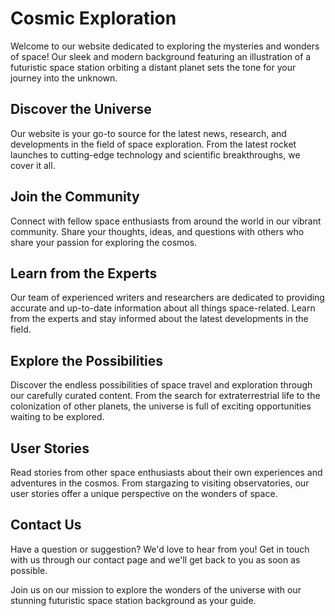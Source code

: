 <!--font:Open Sans-->

# Cosmic Exploration

Welcome to our website dedicated to exploring the mysteries and wonders of space! Our sleek and modern background featuring an illustration of a futuristic space station orbiting a distant planet sets the tone for your journey into the unknown.

## Discover the Universe

Our website is your go-to source for the latest news, research, and developments in the field of space exploration. From the latest rocket launches to cutting-edge technology and scientific breakthroughs, we cover it all.

## Join the Community

Connect with fellow space enthusiasts from around the world in our vibrant community. Share your thoughts, ideas, and questions with others who share your passion for exploring the cosmos.

## Learn from the Experts

Our team of experienced writers and researchers are dedicated to providing accurate and up-to-date information about all things space-related. Learn from the experts and stay informed about the latest developments in the field.

## Explore the Possibilities

Discover the endless possibilities of space travel and exploration through our carefully curated content. From the search for extraterrestrial life to the colonization of other planets, the universe is full of exciting opportunities waiting to be explored.

## User Stories

Read stories from other space enthusiasts about their own experiences and adventures in the cosmos. From stargazing to visiting observatories, our user stories offer a unique perspective on the wonders of space.

## Contact Us

Have a question or suggestion? We'd love to hear from you! Get in touch with us through our contact page and we'll get back to you as soon as possible.

Join us on our mission to explore the wonders of the universe with our stunning futuristic space station background as your guide.

<!--

Write me content for website with wallpaper which alt text is:

"An illustration of a futuristic space station orbiting a distant planet, with sleek lines and metallic accents."

The name/title of the page should not be 1:1 copy of the alt text but rather a real content of the website which is using this wallpaper.

- Use markdown format 
- Start with heading
- Heading should be short and concise
- The content should look like a real website 
- The website should not be about the wallpaper, wallpaper is just a related background
- Heading should be contain work "wallpaper" or "background"
- Include real sections like references, contact, user stories, etc. use things relevant to the page purpose.
- Feel free to use structure like headings, bullets, numbering, blockquotes, paragraphs, horizontal lines, etc.
- You can use formatting like bold or _italic_
- You can include UTF-8 emojis
- Links should be only #hash anchors (and you can refer to the document itself)
- Do not include images


---


# Explore the Future of Space Travel with Our Futuristic Wallpaper

Welcome to our website dedicated to exploring the exciting world of space travel! Our sleek and modern wallpaper featuring an illustration of a futuristic space station orbiting a distant planet is the perfect backdrop for your journey.

## Discover the Possibilities

Our website is dedicated to sharing the latest news, research, and developments in the field of space exploration. From the latest rocket launches to cutting-edge technology and scientific breakthroughs, we cover it all.

## Join the Community

Connect with fellow space enthusiasts from around the world in our vibrant community. Share your thoughts, ideas, and questions with others who share your passion for exploring the cosmos.

## Learn from the Experts

Our team of experienced writers and researchers are dedicated to providing accurate and up-to-date information about all things space-related. Learn from the experts and stay informed about the latest developments in the field.

## References

Check out our references section for a curated list of books, articles, and websites related to space exploration. Expand your knowledge and discover new sources of inspiration.

## Contact Us

Have a question or suggestion? We'd love to hear from you! Get in touch with us through our contact page and we'll get back to you as soon as possible.

Join us on our mission to explore the final frontier with our stunning futuristic wallpaper as your guide.


---


Heading should not include word "wallpaper". The website should not be about the wallpaper itself, wallpaper is just a related background, rewrite whole content.


---


# Unlock the Secrets of Space with Our Futuristic Space Station Wallpaper

Welcome to our website dedicated to exploring the mysteries and wonders of space! Our sleek and modern wallpaper featuring an illustration of a futuristic space station orbiting a distant planet sets the tone for your journey into the unknown.

## Discover the Universe

Our website is your go-to source for the latest news, research, and developments in the field of space exploration. From the latest rocket launches to cutting-edge technology and scientific breakthroughs, we cover it all.

## Join the Community

Connect with fellow space enthusiasts from around the world in our vibrant community. Share your thoughts, ideas, and questions with others who share your passion for exploring the cosmos.

## Learn from the Experts

Our team of experienced writers and researchers are dedicated to providing accurate and up-to-date information about all things space-related. Learn from the experts and stay informed about the latest developments in the field.

## Explore the Possibilities

Discover the endless possibilities of space travel and exploration through our carefully curated content. From the search for extraterrestrial life to the colonization of other planets, the universe is full of exciting opportunities waiting to be explored.

## Contact Us

Have a question or suggestion? We'd love to hear from you! Get in touch with us through our contact page and we'll get back to you as soon as possible.

Join us on our mission to unlock the secrets of the universe with our stunning futuristic space station wallpaper as your guide.


---


Heading should not include word "wallpaper". The website should not be about the wallpaper itself, wallpaper is just a related background, rewrite whole content.


---


# Journey into the Cosmos: Exploring the Wonders of Space

Welcome to our website dedicated to exploring the mysteries and wonders of space! Our sleek and modern background featuring an illustration of a futuristic space station orbiting a distant planet sets the tone for your journey into the unknown.

## Discover the Universe

Our website is your go-to source for the latest news, research, and developments in the field of space exploration. From the latest rocket launches to cutting-edge technology and scientific breakthroughs, we cover it all.

## Join the Community

Connect with fellow space enthusiasts from around the world in our vibrant community. Share your thoughts, ideas, and questions with others who share your passion for exploring the cosmos.

## Learn from the Experts

Our team of experienced writers and researchers are dedicated to providing accurate and up-to-date information about all things space-related. Learn from the experts and stay informed about the latest developments in the field.

## Explore the Possibilities

Discover the endless possibilities of space travel and exploration through our carefully curated content. From the search for extraterrestrial life to the colonization of other planets, the universe is full of exciting opportunities waiting to be explored.

## User Stories

Read stories from other space enthusiasts about their own experiences and adventures in the cosmos. From stargazing to visiting observatories, our user stories offer a unique perspective on the wonders of space.

## Contact Us

Have a question or suggestion? We'd love to hear from you! Get in touch with us through our contact page and we'll get back to you as soon as possible.

Join us on our mission to explore the wonders of the universe with our stunning futuristic space station background as your guide.

-->
